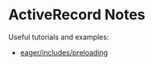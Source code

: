 # ActiveRecord Notes

Useful tutorials and examples:

* [eager/includes/preloading](https://code.tutsplus.com/articles/improving-the-performance-of-your-rails-app-with-eager-loading--cms-25018)

